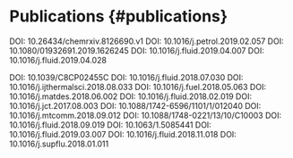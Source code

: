 Publications {#publications}
============


<!--Para acrescentar uma nova publicação, basta que ela esteja associada a um Digital Object
Identifier (DOI). No caso de artigo em periódico, o DOI é normalmente fornecido pela editora logo
após o aceite. Então, basta adicionar o novo DOI na lista abaixo, em qualquer posição, seguindo
exatamente o formato dos demais.
-->

DOI: 10.26434/chemrxiv.8126690.v1
DOI: 10.1016/j.petrol.2019.02.057
DOI: 10.1080/01932691.2019.1626245
DOI: 10.1016/j.fluid.2019.04.007
DOI: 10.1016/j.fluid.2019.04.028

DOI: 10.1039/C8CP02455C
DOI: 10.1016/j.fluid.2018.07.030
DOI: 10.1016/j.ijthermalsci.2018.08.033
DOI: 10.1016/j.fuel.2018.05.063
DOI: 10.1016/j.matdes.2018.06.002
DOI: 10.1016/j.fluid.2018.02.019
DOI: 10.1016/j.jct.2017.08.003
DOI: 10.1088/1742-6596/1101/1/012040
DOI: 10.1016/j.mtcomm.2018.09.012
DOI: 10.1088/1748-0221/13/10/C10003
DOI: 10.1016/j.fluid.2018.09.019
DOI: 10.1063/1.5085441
DOI: 10.1016/j.fluid.2019.03.007
DOI: 10.1016/j.fluid.2018.11.018
DOI: 10.1016/j.supflu.2018.01.011
